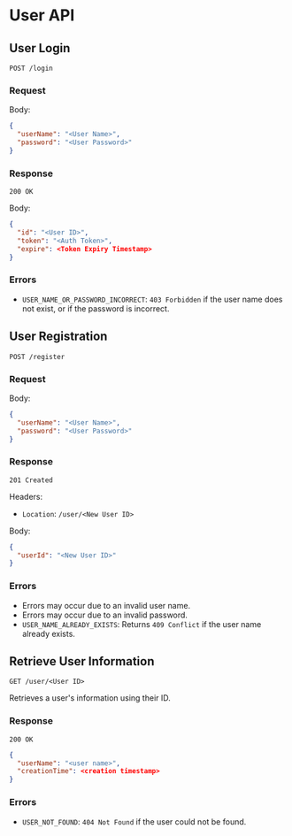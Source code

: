 # User API

## User Login

`POST /login`

### Request

Body:

```json
{
  "userName": "<User Name>",
  "password": "<User Password>"
}
```

### Response

`200 OK`

Body:

```json
{
  "id": "<User ID>",
  "token": "<Auth Token>",
  "expire": <Token Expiry Timestamp>
}
```

### Errors

- `USER_NAME_OR_PASSWORD_INCORRECT`: `403 Forbidden` if the user name does not exist, or if the password is incorrect.

## User Registration

`POST /register`

### Request

Body:

```json
{
  "userName": "<User Name>",
  "password": "<User Password>"
}
```

### Response

`201 Created`

Headers:
- `Location`: `/user/<New User ID>`

Body:
  
```json
{
  "userId": "<New User ID>"
}
```

### Errors

- Errors may occur due to an invalid user name.
- Errors may occur due to an invalid password.
- `USER_NAME_ALREADY_EXISTS`: Returns `409 Conflict` if the user name already exists.

## Retrieve User Information

`GET /user/<User ID>`

Retrieves a user's information using their ID.

### Response

`200 OK`

```json
{
  "userName": "<user name>",
  "creationTime": <creation timestamp>
}
```

### Errors

- `USER_NOT_FOUND`: `404 Not Found` if the user could not be found.
